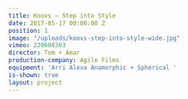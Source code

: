 ```yaml
---
title: Koovs — Step into Style
date: 2017-05-17 00:00:00 Z
position: 1
image: "/uploads/koovs-step-into-style-wide.jpg"
vimeo: 220608303
director: Tom + Amar
production-company: Agile Films
equipment: 'Arri Alexa Anamorphic + Spherical '
is-shown: true
layout: project
---
```


